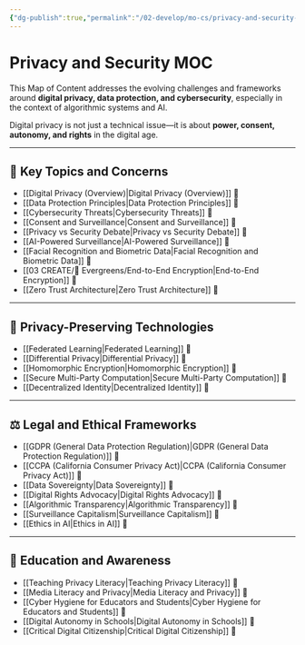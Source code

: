 ```yaml
---
{"dg-publish":true,"permalink":"/02-develop/mo-cs/privacy-and-security-moc/","title":"Privacy and Security MOC","tags":["moc","privacy","cybersecurity","digital-resilience","ethics"],"created":"2025-07-17","updated":"2025-07-17"}
---
```



# Privacy and Security MOC

This Map of Content addresses the evolving challenges and frameworks around **digital privacy, data protection, and cybersecurity**, especially in the context of algorithmic systems and AI.

Digital privacy is not just a technical issue—it is about **power, consent, autonomy, and rights** in the digital age.

---

## 🔎 Key Topics and Concerns

- [[Digital Privacy (Overview)\|Digital Privacy (Overview)]] 🔹  
- [[Data Protection Principles\|Data Protection Principles]] 🔹  
- [[Cybersecurity Threats\|Cybersecurity Threats]] 🔹  
- [[Consent and Surveillance\|Consent and Surveillance]] 🔸  
- [[Privacy vs Security Debate\|Privacy vs Security Debate]] 🔸  
- [[AI-Powered Surveillance\|AI-Powered Surveillance]] 🔸  
- [[Facial Recognition and Biometric Data\|Facial Recognition and Biometric Data]] 🔸  
- [[03 CREATE/🌲 Evergreens/End-to-End Encryption\|End-to-End Encryption]] 🔸  
- [[Zero Trust Architecture\|Zero Trust Architecture]] 🔸  

---

## 🔐 Privacy-Preserving Technologies

- [[Federated Learning\|Federated Learning]] 🔸  
- [[Differential Privacy\|Differential Privacy]] 🔸  
- [[Homomorphic Encryption\|Homomorphic Encryption]] 🔸  
- [[Secure Multi-Party Computation\|Secure Multi-Party Computation]] 🔸  
- [[Decentralized Identity\|Decentralized Identity]] 🔸  

---

## ⚖️ Legal and Ethical Frameworks

- [[GDPR (General Data Protection Regulation)\|GDPR (General Data Protection Regulation)]] 🔹  
- [[CCPA (California Consumer Privacy Act)\|CCPA (California Consumer Privacy Act)]] 🔸  
- [[Data Sovereignty\|Data Sovereignty]] 🔸  
- [[Digital Rights Advocacy\|Digital Rights Advocacy]] 🔸  
- [[Algorithmic Transparency\|Algorithmic Transparency]] 🔸  
- [[Surveillance Capitalism\|Surveillance Capitalism]] 🔸  
- [[Ethics in AI\|Ethics in AI]] 🔹  

---

## 🧠 Education and Awareness

- [[Teaching Privacy Literacy\|Teaching Privacy Literacy]] 🔹  
- [[Media Literacy and Privacy\|Media Literacy and Privacy]] 🔸  
- [[Cyber Hygiene for Educators and Students\|Cyber Hygiene for Educators and Students]] 🔸  
- [[Digital Autonomy in Schools\|Digital Autonomy in Schools]] 🔸  
- [[Critical Digital Citizenship\|Critical Digital Citizenship]] 🔹  